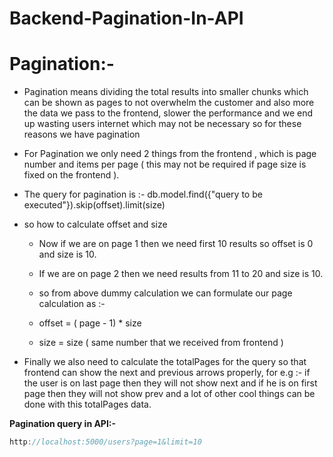 # Backend-Pagination-In-API

# Pagination:-
- Pagination means dividing the total results into smaller chunks which can be shown as pages to not overwhelm the customer and also more the data we pass to the frontend, slower the performance and we end up wasting users internet which may not be necessary so for these reasons we have pagination

- For Pagination we only need 2 things from the frontend , which is page number and items per page ( this may not be required if page size is fixed on the frontend ).

- The query for pagination is :- db.model.find({"query to be executed"}).skip(offset).limit(size)

- so how to calculate offset and size

  - Now if we are on page 1 then we need first 10 results so offset is 0 and size is 10.

  - If we are on page 2 then we need results from 11 to 20 and size is 10.

  - so from above dummy calculation we can formulate our page calculation as :-

  - offset = ( page - 1) * size

  - size = size ( same number that we received from frontend )

- Finally we also need to calculate the totalPages for the query so that frontend can show the next and previous arrows properly, for e.g :- if the user is on last page then they will not show next and if he is on first page then they will not show prev and a lot of other cool things can be done with this totalPages data.

**Pagination query in API:-**
```js
http://localhost:5000/users?page=1&limit=10
```
